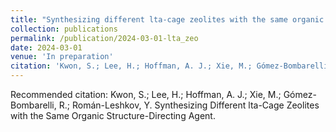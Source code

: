 ```yaml
---
title: "Synthesizing different lta-cage zeolites with the same organic structure-directing agent"
collection: publications
permalink: /publication/2024-03-01-lta_zeo
date: 2024-03-01
venue: 'In preparation'
citation: 'Kwon, S.; Lee, H.; Hoffman, A. J.; Xie, M.; Gómez-Bombarelli, R.; Román-Leshkov, Y. Synthesizing Different lta-Cage Zeolites with the Same Organic Structure-Directing Agent.'
---
```

Recommended citation: Kwon, S.; Lee, H.; Hoffman, A. J.; Xie, M.; Gómez-Bombarelli, R.; Román-Leshkov, Y. Synthesizing Different lta-Cage Zeolites with the Same Organic Structure-Directing Agent.